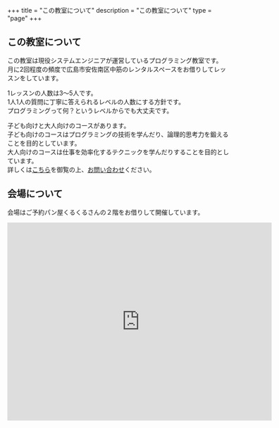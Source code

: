 +++
title = "この教室について"
description = "この教室について"
type = "page"
+++

## この教室について

この教室は現役システムエンジニアが運営しているプログラミング教室です。  
月に2回程度の頻度で広島市安佐南区中筋のレンタルスペースをお借りしてレッスンをしています。  

1レッスンの人数は3〜5人です。  
1人1人の質問に丁寧に答えられるレベルの人数にする方針です。  
プログラミングって何？というレベルからでも大丈夫です。  

子ども向けと大人向けのコースがあります。  
子ども向けのコースはプログラミングの技術を学んだり、論理的思考力を鍛えることを目的としています。  
大人向けのコースは仕事を効率化するテクニックを学んだりすることを目的としています。  
詳しくは[こちら](/course)を御覧の上、[お問い合わせ](/#contact)ください。  

## 会場について

会場はご予約パン屋くるくるさんの２階をお借りして開催しています。  
<iframe src="https://www.google.com/maps/embed?pb=!1m18!1m12!1m3!1d3290.0059092450406!2d132.47704881475246!3d34.451997880499135!2m3!1f0!2f0!3f0!3m2!1i1024!2i768!4f13.1!3m3!1m2!1s0x355a9eb105f09739%3A0xedbb197c86a83c4b!2z44CSNzMxLTAxMjIg5bqD5bO255yM5bqD5bO25biC5a6J5L2Q5Y2X5Yy65Lit562L77yT5LiB55uu77yS77yR4oiS77yR77yX!5e0!3m2!1sja!2sjp!4v1552653187731" width="600" height="450" frameborder="0" style="border:0" allowfullscreen></iframe>
   